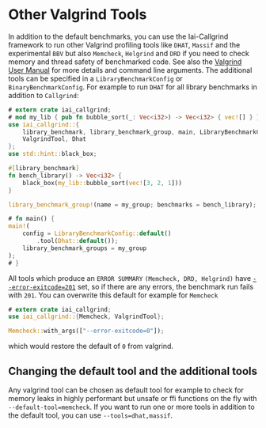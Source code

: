 # Other Valgrind Tools

In addition to the default benchmarks, you can use the Iai-Callgrind framework
to run other Valgrind profiling tools like `DHAT`, `Massif` and the
experimental `BBV` but also `Memcheck`, `Helgrind` and `DRD` if you need to
check memory and thread safety of benchmarked code. See also the [Valgrind User
Manual](https://valgrind.org/docs/manual/manual.html) for more details and
command line arguments. The additional tools can be specified in a
`LibraryBenchmarkConfig` or `BinaryBenchmarkConfig`. For example to run `DHAT`
for all library benchmarks in addition to `Callgrind`:

```rust
# extern crate iai_callgrind;
# mod my_lib { pub fn bubble_sort(_: Vec<i32>) -> Vec<i32> { vec![] } }
use iai_callgrind::{
    library_benchmark, library_benchmark_group, main, LibraryBenchmarkConfig,
    ValgrindTool, Dhat
};
use std::hint::black_box;

#[library_benchmark]
fn bench_library() -> Vec<i32> {
    black_box(my_lib::bubble_sort(vec![3, 2, 1]))
}

library_benchmark_group!(name = my_group; benchmarks = bench_library);

# fn main() {
main!(
    config = LibraryBenchmarkConfig::default()
        .tool(Dhat::default());
    library_benchmark_groups = my_group
);
# }
```

All tools which produce an `ERROR SUMMARY` `(Memcheck, DRD, Helgrind)` have
[`--error-exitcode=201`](https://valgrind.org/docs/manual/manual-core.html#manual-core.erropts)
set, so if there are any errors, the benchmark run fails with `201`. You can
overwrite this default for example for `Memcheck`

```rust
# extern crate iai_callgrind;
use iai_callgrind::{Memcheck, ValgrindTool};

Memcheck::with_args(["--error-exitcode=0"]);
```

which would restore the default of `0` from valgrind.

## Changing the default tool and the additional tools

Any valgrind tool can be chosen as default tool for example to check for memory
leaks in highly performant but unsafe or ffi functions on the fly with
`--default-tool=memcheck`. If you want to run one or more tools in addition to
the default tool, you can use `--tools=dhat,massif`.
